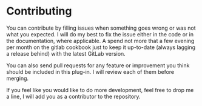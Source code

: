 # Contributing

You can contribute by filling issues when something goes wrong or was not what
you expected. I will do my best to fix the issue either in the code or in the
documentation, where applicable. A spend not more that a few evening per month
on the gitlab cookbook just to keep it up-to-date (always lagging a release behind)
with the latest GitLab version.

You can also send pull requests for any feature or improvement you think should be
included in this plug-in. I will review each of them before merging.

If you feel like you would like to do more development, feel free to drop me a line,
I will add you as a contributor to the repository.
